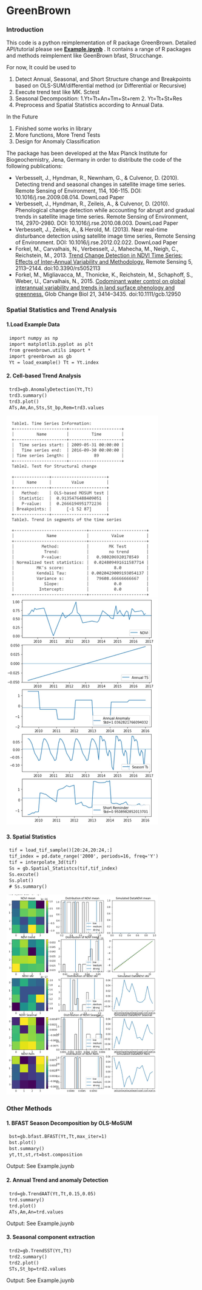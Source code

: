 
# GreenBrown  

  ### Introduction  
This code is a python reimplementation of R package GreenBrown.  Detailed API/tutorial please see **[Example.ipynb](https://github.com/px39n/GreenBrown/blob/main/example.ipynb)**  . It contains a range of R packages and methods reimplement like GeenBrown bfast, Strucchange.

For now, It could be used to
1. Detect Annual, Seasonal, and Short Structure change and Breakpoints based on OLS-SUM/differential method (or Differential or Recursive)
2. Execute trend test like MK. Sctest
3. Seasonal Decomposition: 1.Yt=Tt+An+Tm+St+rem 2. Yt=Tt+St+Res
4. Preprocess and Spatial Statistics according to Annual Data.

In the Future
1.  Finished some works in library
2. More functions, More Trend Tests
3. Design for Anomaly Classification
  
The package has been developed at the Max Planck Institute for Biogeochemistry, Jena, Germany in order to distribute the code of the following publications:  
- Verbesselt, J., Hyndman, R., Newnham, G., & Culvenor, D. (2010). Detecting trend and seasonal changes in satellite image time series. Remote Sensing of Environment, 114, 106-115. DOI: 10.1016/j.rse.2009.08.014. DownLoad Paper
- Verbesselt, J., Hyndman, R., Zeileis, A., & Culvenor, D. (2010). Phenological change detection while accounting for abrupt and gradual trends in satellite image time series. Remote Sensing of Environment, 114, 2970-2980. DOI: 10.1016/j.rse.2010.08.003. DownLoad Paper
- Verbesselt, J., Zeileis, A., & Herold, M. (2013). Near real-time disturbance detection using satellite image time series, Remote Sensing of Environment. DOI: 10.1016/j.rse.2012.02.022. DownLoad Paper
- Forkel, M., Carvalhais, N., Verbesselt, J., Mahecha, M., Neigh, C., Reichstein, M., 2013.  [Trend Change Detection in NDVI Time Series: Effects of Inter-Annual Variability and Methodology.](http://www.mdpi.com/2072-4292/5/5/2113)  Remote Sensing 5, 2113–2144. doi:10.3390/rs5052113  
- Forkel, M., Migliavacca, M., Thonicke, K., Reichstein, M., Schaphoff, S., Weber, U., Carvalhais, N., 2015.  [Codominant water control on global interannual variability and trends in land surface phenology and greenness.](http://onlinelibrary.wiley.com/doi/10.1111/gcb.12950/abstract)  Glob Change Biol 21, 3414–3435. doi:10.1111/gcb.12950  
   
  
### Spatial Statistics and Trend Analysis  
#### 1.Load Example Data  
  

     import numpy as np 
     import matplotlib.pyplot as plt 
     from greenbrown.utils import * 
     import greenbrown as gb 
     Yt = load_example() Tt = Yt.index  

#### 2. Cell-based Trend Analysis   
     trd3=gb.AnomalyDetection(Yt,Tt) 
     trd3.summary() 
     trd3.plot() 
     ATs,Am,An,Sts,St_bp,Rem=trd3.values  
      
  <img src="https://github.com/px39n/GreenBrown/blob/main/data/table.JPG?raw=true" width="400"/> 
   <img src="https://github.com/px39n/GreenBrown/blob/main/data/ano.JPG?raw=true" width="400"/>

 
#### 3. Spatial Statistics   
   

     tif = load_tif_sample()[20:24,20:24,:] 
     tif_index = pd.date_range('2000', periods=16, freq='Y') 
     tif = interpolate_3d(tif) 
     Ss = gb.Spatial_Statistcs(tif,tif_index) 
     Ss.excute() 
     Ss.plot() 
     # Ss.summary()  
      
      

  <img src="https://github.com/px39n/GreenBrown/blob/main/data/timespace.JPG?raw=true" width="400"/>
  
### Other Methods 
#### 1. BFAST Season Decomposition by OLS-MoSUM  
     bst=gb.bfast.BFAST(Yt,Tt,max_iter=1) 
     bst.plot() 
     bst.summary() 
     yt,tt,st,rt=bst.composition  


Output: See Example.juynb
#### 2. Annual Trend and anomaly Detection  
     trd=gb.TrendAAT(Yt,Tt,0.15,0.05) 
     trd.summary() 
     trd.plot() 
     ATs,Am,An=trd.values  
  
  Output: See Example.juynb
  
#### 3. Seasonal component extraction  
      
     trd2=gb.TrendSST(Yt,Tt) 
     trd2.summary() 
     trd2.plot() 
     STs,St_bp=trd2.values

Output: See Example.juynb